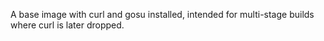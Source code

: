 A base image with curl and gosu installed, intended for multi-stage
builds where curl is later dropped.
